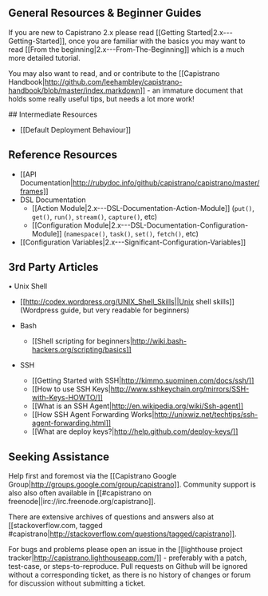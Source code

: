 ## General Resources & Beginner Guides

If you are new to Capistrano 2.x please read [[Getting Started|2.x---Getting-Started]], once you are familiar with the basics you may want to read [[From the beginning|2.x---From-The-Beginning]] which is a much more detailed tutorial.

You may also want to read, and or contribute to the [[Capistrano Handbook|http://github.com/leehambley/capistrano-handbook/blob/master/index.markdown]] - an immature document that holds some really useful tips, but needs a lot more work!

## Intermediate Resources

* [[Default Deployment Behaviour]]

## Reference Resources

* [[API Documentation|http://rubydoc.info/github/capistrano/capistrano/master/frames]]
* DSL Documentation
  * [[Action Module|2.x---DSL-Documentation-Action-Module]] (`put()`, `get()`, `run()`, `stream()`, `capture()`, etc)
  * [[Configuration Module|2.x---DSL-Documentation-Configuration-Module]] (`namespace()`, `task()`, `set()`, `fetch()`, etc)
* [[Configuration Variables|2.x---Significant-Configuration-Variables]]

## 3rd Party Articles

• Unix Shell
  * [[http://codex.wordpress.org/UNIX_Shell_Skills||Unix shell skills]] (Wordpress guide, but very readable for beginners)

* Bash 
  * [[Shell scripting for beginners|http://wiki.bash-hackers.org/scripting/basics]]

* SSH
  * [[Getting Started with SSH|http://kimmo.suominen.com/docs/ssh/]]
  * [[How to use SSH Keys|http://www.sshkeychain.org/mirrors/SSH-with-Keys-HOWTO/]]
  * [[What is an SSH Agent|http://en.wikipedia.org/wiki/Ssh-agent]]
  * [[How SSH Agent Forwarding Works|http://unixwiz.net/techtips/ssh-agent-forwarding.html]]
  * [[What are deploy keys?|http://help.github.com/deploy-keys/]]

## Seeking Assistance

Help first and foremost via the [[Capistrano Google Group|http://groups.google.com/group/capistrano]]. Community support is also also often available in [[#capistrano on freenode||irc://irc.freenode.org/capistrano]].

There are extensive archives of questions and answers also at [[stackoverflow.com, tagged #capistrano|http://stackoverflow.com/questions/tagged/capistrano]].

For bugs and problems please open an issue in the [[lighthouse project tracker|http://capistrano.lighthouseapp.com/]] - preferably with a patch, test-case, or steps-to-reproduce. Pull requests on Github will be ignored without a corresponding ticket, as there is no history of changes or forum for discussion without submitting a ticket.